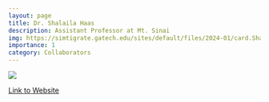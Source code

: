 ```yaml
---
layout: page
title: Dr. Shalaila Haas
description: Assistant Professor at Mt. Sinai
img: https://simtigrate.gatech.edu/sites/default/files/2024-01/card.ShalailaHaas.jpg
importance: 1
category: Collaborators
---
```


<div class="profile"> 
<img src="https://simtigrate.gatech.edu/sites/default/files/2024-01/card.ShalailaHaas.jpg" class="img-fluid z-depth-1 rounded"/>
</div>

[Link to Website](https://shalailahaas.com/)
